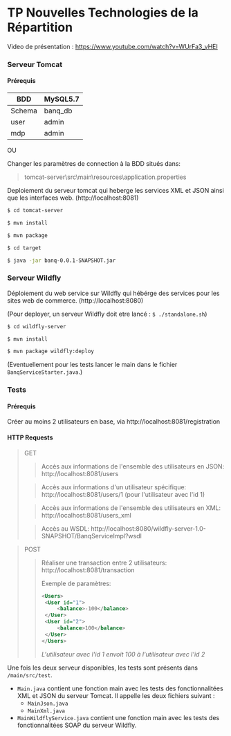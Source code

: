 # TP Nouvelles Technologies de la Répartition

Video de présentation : https://www.youtube.com/watch?v=WUrFa3_vHEI

### Serveur Tomcat
#### Prérequis

| BDD | MySQL5.7 |
| ------ | ------ |
| Schema | banq_db |
| user | admin |
| mdp | admin |

OU

Changer les paramètres de connection à la BDD situés dans:
> tomcat-server\src\main\resources\application.properties

Deploiement du serveur tomcat qui heberge les services XML et JSON ainsi que les interfaces web. (http://localhost:8081)
```sh
$ cd tomcat-server
```
```sh
$ mvn install
```
```sh
$ mvn package
```
```sh
$ cd target
```
```sh
$ java -jar banq-0.0.1-SNAPSHOT.jar
```



### Serveur Wildfly
Déploiement du web service sur Wildfly qui hébérge des services pour les sites web de commerce. (http://localhost:8080)

(Pour deployer, un serveur Wildfly doit etre lancé : ``$ ./standalone.sh``)

```sh
$ cd wildfly-server
```
```sh
$ mvn install
```
```sh
$ mvn package wildfly:deploy
```

(Eventuellement pour les tests lancer le main dans le fichier ``BanqServiceStarter.java``.)

### Tests
#### Prérequis

Créer au moins 2 utilisateurs en base, via http://localhost:8081/registration
#### HTTP Requests
> GET
>> Accès aux informations de l'ensemble des utilisateurs en JSON: http://localhost:8081/users
>
>> Accès aux informations d'un utilisateur spécifique: http://localhost:8081/users/1 (pour l'utilisateur avec l'id 1)
>
>> Accès aux informations de l'ensemble des utilisateurs en XML: http://localhost:8081/users_xml
>
>> Accès au WSDL: http://localhost:8080/wildfly-server-1.0-SNAPSHOT/BanqServiceImpl?wsdl

> POST
>> Réaliser une transaction entre 2 utilisateurs: http://localhost:8081/transaction 
>> 
>> Exemple de paramètres:
>> ```xml
>><Users>
>>	<User id="1">	
>>		<balance>-100</balance>
>>	</User>
>>	<User id="2">
>>		<balance>100</balance>
>>	</User>
>></Users>	
>>```
>> <em>L'utilisateur avec l'id 1 envoit 100 à l'utilisateur avec l'id 2</em>

Une fois les deux serveur disponibles, les tests sont présents dans ``/main/src/test``.

- ``Main.java`` contient une fonction main avec les tests des fonctionnalitées XML et JSON du serveur Tomcat. Il appelle les deux fichiers suivant :
	- ``MainJson.java``
	- ``MainXml.java``
- ``MainWildflyService.java`` contient une fonction main avec les tests des fonctionnalitées SOAP du serveur Wildfly.
